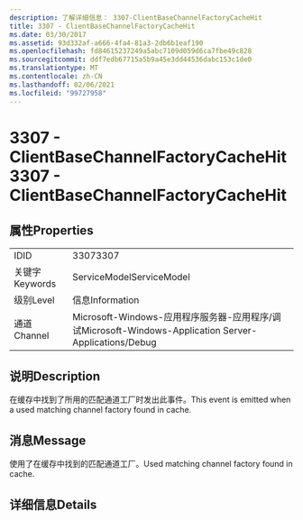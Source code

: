 ```yaml
---
description: 了解详细信息： 3307-ClientBaseChannelFactoryCacheHit
title: 3307 - ClientBaseChannelFactoryCacheHit
ms.date: 03/30/2017
ms.assetid: 93d332af-a666-4fa4-81a3-2db6b1eaf190
ms.openlocfilehash: fd84615237249a5abc7109d059d6ca7fbe49c828
ms.sourcegitcommit: ddf7edb67715a5b9a45e3dd44536dabc153c1de0
ms.translationtype: MT
ms.contentlocale: zh-CN
ms.lasthandoff: 02/06/2021
ms.locfileid: "99727958"
---
```

# <a name="3307---clientbasechannelfactorycachehit"></a><span data-ttu-id="51ff5-103">3307 - ClientBaseChannelFactoryCacheHit</span><span class="sxs-lookup"><span data-stu-id="51ff5-103">3307 - ClientBaseChannelFactoryCacheHit</span></span>

## <a name="properties"></a><span data-ttu-id="51ff5-104">属性</span><span class="sxs-lookup"><span data-stu-id="51ff5-104">Properties</span></span>  
  
|||  
|-|-|  
|<span data-ttu-id="51ff5-105">ID</span><span class="sxs-lookup"><span data-stu-id="51ff5-105">ID</span></span>|<span data-ttu-id="51ff5-106">3307</span><span class="sxs-lookup"><span data-stu-id="51ff5-106">3307</span></span>|  
|<span data-ttu-id="51ff5-107">关键字</span><span class="sxs-lookup"><span data-stu-id="51ff5-107">Keywords</span></span>|<span data-ttu-id="51ff5-108">ServiceModel</span><span class="sxs-lookup"><span data-stu-id="51ff5-108">ServiceModel</span></span>|  
|<span data-ttu-id="51ff5-109">级别</span><span class="sxs-lookup"><span data-stu-id="51ff5-109">Level</span></span>|<span data-ttu-id="51ff5-110">信息</span><span class="sxs-lookup"><span data-stu-id="51ff5-110">Information</span></span>|  
|<span data-ttu-id="51ff5-111">通道</span><span class="sxs-lookup"><span data-stu-id="51ff5-111">Channel</span></span>|<span data-ttu-id="51ff5-112">Microsoft-Windows-应用程序服务器-应用程序/调试</span><span class="sxs-lookup"><span data-stu-id="51ff5-112">Microsoft-Windows-Application Server-Applications/Debug</span></span>|  
  
## <a name="description"></a><span data-ttu-id="51ff5-113">说明</span><span class="sxs-lookup"><span data-stu-id="51ff5-113">Description</span></span>  

 <span data-ttu-id="51ff5-114">在缓存中找到了所用的匹配通道工厂时发出此事件。</span><span class="sxs-lookup"><span data-stu-id="51ff5-114">This event is emitted when a used matching channel factory found in cache.</span></span>  
  
## <a name="message"></a><span data-ttu-id="51ff5-115">消息</span><span class="sxs-lookup"><span data-stu-id="51ff5-115">Message</span></span>  

 <span data-ttu-id="51ff5-116">使用了在缓存中找到的匹配通道工厂。</span><span class="sxs-lookup"><span data-stu-id="51ff5-116">Used matching channel factory found in cache.</span></span>  
  
## <a name="details"></a><span data-ttu-id="51ff5-117">详细信息</span><span class="sxs-lookup"><span data-stu-id="51ff5-117">Details</span></span>
